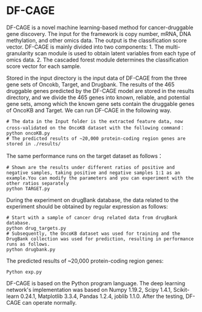 # DF-CAGE
DF-CAGE is a novel machine learning-based method for cancer-druggable gene discovery. The input for the framework is copy number, mRNA, DNA methylation, and other omics data. The output is the classification score vector. DF-CAGE is mainly divided into two components: 1. The multi-granularity scan module is used to obtain latent variables from each type of omics data. 2. The cascaded forest module determines the classification score vector for each sample.

Stored in the input directory is the input data of DF-CAGE from the three gene sets of Oncokb, Target, and Drugbank. The results of the 465 druggable genes predicted by the DF-CAGE model are stored in the results directory, and we divide the 465 genes into known, reliable, and potential gene sets, among which the known gene sets contain the druggable genes of OncoKB and Target. We can run DF-CAGE in the following way.
```shell
# The data in the Input folder is the extracted feature data, now cross-validated on the OncoKB dataset with the following command： 
python oncoKB.py   
# The predicted results of ~20,000 protein-coding region genes are stored in ./results/  
```
The same performance runs on the target dataset as follows：
```shell
# Shown are the results under different ratios of positive and negative samples, taking positive and negative samples 1:1 as an example.You can modify the parameters and you can experiment with the other ratios separately
python TARGET.py 
```
During the experiment on drugBank database, the data related to the experiment should be obtained by regular expression as follows:
```shell
# Start with a sample of cancer drug related data from drugBank database.
python drug_targets.py
# Subsequently, the OncoKB dataset was used for training and the DrugBank collection was used for prediction, resulting in performance runs as follows.
python drugbank.py
```
The predicted results of ~20,000 protein-coding region genes:
```shell
Python exp.py
```
DF-CAGE is based on the Python program language. The deep learning network's implementation was based on Numpy 1.19.2, Scipy 1.4.1, Scikit-learn 0.24.1, Matplotlib 3.3.4, Pandas 1.2.4, joblib 1.1.0. After the testing, DF-CAGE can operate normally.
